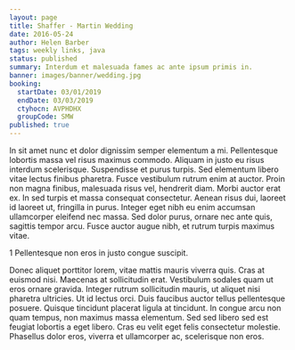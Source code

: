 ```yaml
---
layout: page
title: Shaffer - Martin Wedding
date: 2016-05-24
author: Helen Barber
tags: weekly links, java
status: published
summary: Interdum et malesuada fames ac ante ipsum primis in.
banner: images/banner/wedding.jpg
booking:
  startDate: 03/01/2019
  endDate: 03/03/2019
  ctyhocn: AVPHDHX
  groupCode: SMW
published: true
---
```

In sit amet nunc et dolor dignissim semper elementum a mi. Pellentesque lobortis massa vel risus maximus commodo. Aliquam in justo eu risus interdum scelerisque. Suspendisse et purus turpis. Sed elementum libero vitae lectus finibus pharetra. Fusce vestibulum rutrum enim at auctor. Proin non magna finibus, malesuada risus vel, hendrerit diam. Morbi auctor erat ex. In sed turpis et massa consequat consectetur. Aenean risus dui, laoreet id laoreet ut, fringilla in purus. Integer eget nibh eu enim accumsan ullamcorper eleifend nec massa. Sed dolor purus, ornare nec ante quis, sagittis tempor arcu. Fusce auctor augue nibh, et rutrum turpis maximus vitae.

1 Pellentesque non eros in justo congue suscipit.

Donec aliquet porttitor lorem, vitae mattis mauris viverra quis. Cras at euismod nisi. Maecenas at sollicitudin erat. Vestibulum sodales quam ut eros ornare gravida. Integer rutrum sollicitudin mauris, ut aliquet nisi pharetra ultricies. Ut id lectus orci. Duis faucibus auctor tellus pellentesque posuere. Quisque tincidunt placerat ligula at tincidunt. In congue arcu non quam tempus, non maximus massa elementum. Sed sed libero sed est feugiat lobortis a eget libero. Cras eu velit eget felis consectetur molestie. Phasellus dolor eros, viverra et ullamcorper ac, scelerisque non eros.
